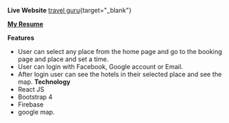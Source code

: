 **Live Website** [travel guru](https://travel-guru-e9437.web.app/){target="_blank"}

[**My Resume**](https://drive.google.com/file/d/1SKPtRZH-LAxhCUD_dSV-vZYMkoYyDo1U/view?usp=sharingtarget="_blank")

**Features**
-	User can select any place from the home page and go to the booking page and place and set a time. 
-	User can login with Facebook, Google account or Email. 
-	After login user can see the hotels in their selected place and see the map. 
**Technology**
- React JS
- Bootstrap 4
- Firebase
- google map. 








